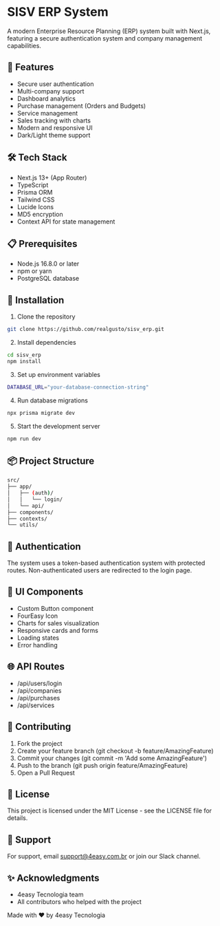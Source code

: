 # SISV ERP System

A modern Enterprise Resource Planning (ERP) system built with Next.js, featuring a secure authentication system and company management capabilities.

## 🚀 Features

- Secure user authentication
- Multi-company support
- Dashboard analytics
- Purchase management (Orders and Budgets)
- Service management
- Sales tracking with charts
- Modern and responsive UI
- Dark/Light theme support

## 🛠️ Tech Stack

- Next.js 13+ (App Router)
- TypeScript
- Prisma ORM
- Tailwind CSS
- Lucide Icons
- MD5 encryption
- Context API for state management

## 📋 Prerequisites

- Node.js 16.8.0 or later
- npm or yarn
- PostgreSQL database

## 🔧 Installation

1. Clone the repository
```bash
git clone https://github.com/realgusto/sisv_erp.git
```

2. Install dependencies
```bash
cd sisv_erp
npm install
```
3. Set up environment variables
```bash
DATABASE_URL="your-database-connection-string"
```
4. Run database migrations
```bash
npx prisma migrate dev
```
5. Start the development server
```bash
npm run dev
```

## 📦 Project Structure
```bash
src/
├── app/
│   ├── (auth)/
│   │   └── login/
│   └── api/
├── components/
├── contexts/
└── utils/
```

## 🔐 Authentication
The system uses a token-based authentication system with protected routes. Non-authenticated users are redirected to the login page.

## 🎨 UI Components
- Custom Button component
- FourEasy Icon
- Charts for sales visualization
- Responsive cards and forms
- Loading states
- Error handling

## 🌐 API Routes
- /api/users/login
- /api/companies
- /api/purchases
- /api/services

## 👥 Contributing
1. Fork the project
2. Create your feature branch (git checkout -b feature/AmazingFeature)
3. Commit your changes (git commit -m 'Add some AmazingFeature')
4. Push to the branch (git push origin feature/AmazingFeature)
5. Open a Pull Request

## 📄 License
This project is licensed under the MIT License - see the LICENSE file for details.

## 🤝 Support
For support, email support@4easy.com.br or join our Slack channel.

## ✨ Acknowledgments
- 4easy Tecnologia team
- All contributors who helped with the project

Made with ❤️ by 4easy Tecnologia